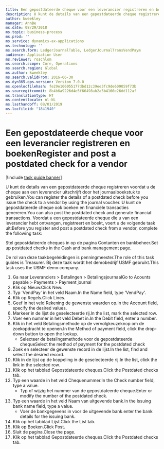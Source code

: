 ```yaml
---
title: Een gepostdateerde cheque voor een leverancier registreren en boeken
description: U kunt de details van een gepostdateerde cheque registreren voordat u de cheque aan een leverancier uitschrijft door het journaalboekstuk te gebruiken.
author: kweekley
manager: AnnBe
ms.date: 08/29/2018
ms.topic: business-process
ms.prod: ''
ms.service: dynamics-ax-applications
ms.technology: ''
ms.search.form: LedgerJournalTable, LedgerJournalTransVendPaym
audience: Application User
ms.reviewer: roschlom
ms.search.scope: Core, Operations
ms.search.region: Global
ms.author: kweekley
ms.search.validFrom: 2016-06-30
ms.dyn365.ops.version: Version 7.0.0
ms.openlocfilehash: fe29e106055177dbd12c39ee3fc9de609059f73b
ms.sourcegitcommit: 8b4b6a9226d4e5f66498ab2a5b4160e26dd112af
ms.translationtype: HT
ms.contentlocale: nl-NL
ms.lasthandoff: 08/01/2019
ms.locfileid: "1841940"
---
```

# <a name="register-and-post-a-postdated-check-for-a-vendor"></a><span data-ttu-id="c5f67-103">Een gepostdateerde cheque voor een leverancier registreren en boeken</span><span class="sxs-lookup"><span data-stu-id="c5f67-103">Register and post a postdated check for a vendor</span></span>

[!include [task guide banner](../../includes/task-guide-banner.md)]

<span data-ttu-id="c5f67-104">U kunt de details van een gepostdateerde cheque registreren voordat u de cheque aan een leverancier uitschrijft door het journaalboekstuk te gebruiken.</span><span class="sxs-lookup"><span data-stu-id="c5f67-104">You can register the details of a postdated check before you issue the check to a vendor by using the journal voucher.</span></span> <span data-ttu-id="c5f67-105">U kunt de gepostdateerde cheque ook boeken en financiële transacties genereren.</span><span class="sxs-lookup"><span data-stu-id="c5f67-105">You can also post the postdated check and generate financial transactions.</span></span> <span data-ttu-id="c5f67-106">Voordat u een gepostdateerde cheque die u van een leverancier hebt ontvangen, registreert en boekt, voert u de volgende taak uit:</span><span class="sxs-lookup"><span data-stu-id="c5f67-106">Before you register and post a postdated check from a vendor, complete the following task:</span></span> 

<span data-ttu-id="c5f67-107">Stel gepostdateerde cheques in op de pagina Contanten en bankbeheer.</span><span class="sxs-lookup"><span data-stu-id="c5f67-107">Set up postdated checks in the Cash and bank management page.</span></span> 



<span data-ttu-id="c5f67-108">De rol van deze taakbegeleidingen is penningmeester.</span><span class="sxs-lookup"><span data-stu-id="c5f67-108">The role of this task guides is Treasurer.</span></span> <span data-ttu-id="c5f67-109">Bij deze taak wordt het demobedrijf USMF gebruikt.</span><span class="sxs-lookup"><span data-stu-id="c5f67-109">This task uses the USMF demo company.</span></span>

1. <span data-ttu-id="c5f67-110">Ga naar Leveranciers > Betalingen > Betalingsjournaal</span><span class="sxs-lookup"><span data-stu-id="c5f67-110">Go to Acounts payable > Payments > Payment journal</span></span>
2. <span data-ttu-id="c5f67-111">Klik op Nieuw.</span><span class="sxs-lookup"><span data-stu-id="c5f67-111">Click New.</span></span>
3. <span data-ttu-id="c5f67-112">Typ 'VendPay' in het veld Naam.</span><span class="sxs-lookup"><span data-stu-id="c5f67-112">In the Name field, type 'VendPay'.</span></span>
4. <span data-ttu-id="c5f67-113">Klik op Regels.</span><span class="sxs-lookup"><span data-stu-id="c5f67-113">Click Lines.</span></span>
5. <span data-ttu-id="c5f67-114">Geef in het veld Rekening de gewenste waarden op.</span><span class="sxs-lookup"><span data-stu-id="c5f67-114">In the Account field, specify the desired values.</span></span>
6. <span data-ttu-id="c5f67-115">Markeer in de lijst de geselecteerde rij.</span><span class="sxs-lookup"><span data-stu-id="c5f67-115">In the list, mark the selected row.</span></span>
7. <span data-ttu-id="c5f67-116">Voer een nummer in het veld Debet in.</span><span class="sxs-lookup"><span data-stu-id="c5f67-116">In the Debit field, enter a number.</span></span>
8. <span data-ttu-id="c5f67-117">Klik in het veld Betalingsmethode op de vervolgkeuzeknop om de zoekopdracht te openen.</span><span class="sxs-lookup"><span data-stu-id="c5f67-117">In the Method of payment field, click the drop-down button to open the lookup.</span></span>
    * <span data-ttu-id="c5f67-118">Selecteer de betalingsmethode voor de gepostdateerde cheque</span><span class="sxs-lookup"><span data-stu-id="c5f67-118">Select the method of payment for the postdated check</span></span>  
9. <span data-ttu-id="c5f67-119">Zoek en selecteer de gewenste record in de lijst.</span><span class="sxs-lookup"><span data-stu-id="c5f67-119">In the list, find and select the desired record.</span></span>
10. <span data-ttu-id="c5f67-120">Klik in de lijst op de koppeling in de geselecteerde rij.</span><span class="sxs-lookup"><span data-stu-id="c5f67-120">In the list, click the link in the selected row.</span></span>
11. <span data-ttu-id="c5f67-121">Klik op het tabblad Gepostdateerde cheques.</span><span class="sxs-lookup"><span data-stu-id="c5f67-121">Click the Postdated checks tab.</span></span>
12. <span data-ttu-id="c5f67-122">Typ een waarde in het veld Chequenummer.</span><span class="sxs-lookup"><span data-stu-id="c5f67-122">In the Check number field, type a value.</span></span>
    * <span data-ttu-id="c5f67-123">Typ of wijzig het nummer van de gepostdateerde cheque.</span><span class="sxs-lookup"><span data-stu-id="c5f67-123">Enter or modify the number of the postdated check.</span></span>  
13. <span data-ttu-id="c5f67-124">Typ een waarde in het veld Naam van uitgevende bank.</span><span class="sxs-lookup"><span data-stu-id="c5f67-124">In the Issuing bank name field, type a value.</span></span>
    * <span data-ttu-id="c5f67-125">Voer de bankgegevens in voor de uitgevende bank.</span><span class="sxs-lookup"><span data-stu-id="c5f67-125">enter the bank details for the issuing bank.</span></span>  
14. <span data-ttu-id="c5f67-126">Klik op het tabblad Lijst.</span><span class="sxs-lookup"><span data-stu-id="c5f67-126">Click the List tab.</span></span>
15. <span data-ttu-id="c5f67-127">Klik op Boeken.</span><span class="sxs-lookup"><span data-stu-id="c5f67-127">Click Post.</span></span>
16. <span data-ttu-id="c5f67-128">Sluit de pagina.</span><span class="sxs-lookup"><span data-stu-id="c5f67-128">Close the page.</span></span>
17. <span data-ttu-id="c5f67-129">Klik op het tabblad Gepostdateerde cheques.</span><span class="sxs-lookup"><span data-stu-id="c5f67-129">Click the Postdated checks tab.</span></span>

